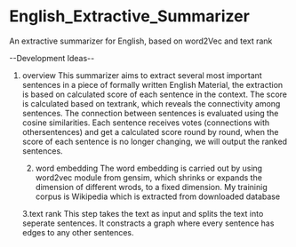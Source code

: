 # English_Extractive_Summarizer
An extractive summarizer for English, based on word2Vec and text rank

--Development Ideas--

1. overview
This summarizer aims to extract several most important sentences in a piece of formally written English Material,
the extraction is based on calculated score of each sentence in the context. The score is calculated based on textrank,
which reveals the connectivity among sentences. The connection between sentences is evaluated using the cosine
similarities. Each sentence receives votes (connections with othersentences) and get a calculated score round by round, 
when the score of each sentence is no longer changing, we will output the ranked sentences. 
    
    2. word embedding
    The word embedding is carried out by using word2vec module from gensim, which shrinks or expands the dimension of 
    different wrods, to a fixed dimension. My traininig corpus is Wikipedia which is extracted from downloaded database
    
    3.text rank
    This step takes the text as input and splits the text into seperate sentences. It constracts a graph where every 
    sentence has edges to any other sentences. 
